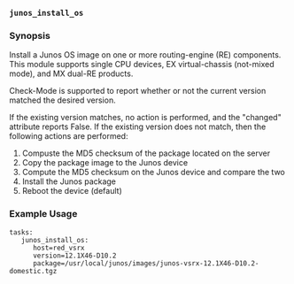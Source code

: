 ### `junos_install_os`

### Synopsis

Install a Junos OS image on one or more routing-engine (RE) components.  This module supports single CPU devices, EX virtual-chassis (not-mixed mode), and MX dual-RE products.

Check-Mode is supported to report whether or not the current version matched the desired version.

If the existing version matches, no action is performed, and the "changed" attribute reports False.
If the existing version does not match, then the following actions are performed:

1.  Compuste the MD5 checksum of the package located on the server
2.  Copy the package image to the Junos device
3.  Compute the MD5 checksum on the Junos device and compare the two
4.  Install the Junos package
5.  Reboot the device (default)

### Example Usage

````
tasks:
   junos_install_os:
      host=red_vsrx
      version=12.1X46-D10.2
      package=/usr/local/junos/images/junos-vsrx-12.1X46-D10.2-domestic.tgz
````


